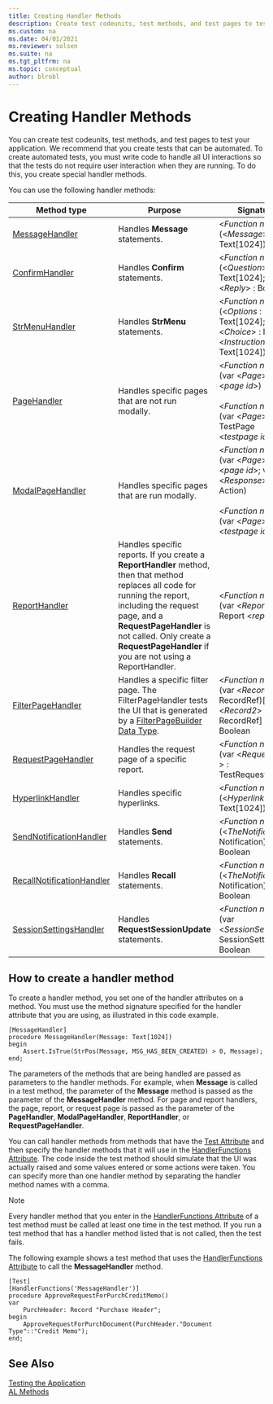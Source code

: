 ```yaml
---
title: Creating Handler Methods
description: Create test codeunits, test methods, and test pages to test your application. To automate tests, create special handler methods for UI interactions. 
ms.custom: na
ms.date: 04/01/2021
ms.reviewer: solsen
ms.suite: na
ms.tgt_pltfrm: na
ms.topic: conceptual
author: blrobl
---
```


# Creating Handler Methods

You can create test codeunits, test methods, and test pages to test your application. We recommend that you create tests that can be automated. To create automated tests, you must write code to handle all UI interactions so that the tests do not require user interaction when they are running. To do this, you create special handler methods. 
  
You can use the following handler methods:

|Method type|Purpose|Signature|  
|-----------|-------|---------|
|[MessageHandler](attributes/devenv-messagehandler-attribute.md)|Handles **Message** statements.|\<*Function name*>\(\<*Message*> : Text\[1024\]\)<img width=210/>|  
|[ConfirmHandler](attributes/devenv-confirmhandler-attribute.md)| Handles **Confirm** statements.|\<*Function name*>\(\<*Question*> : Text\[1024\]; var \<*Reply*> : Boolean\)|
|[StrMenuHandler](attributes/devenv-StrMenuHandler-attribute.md)| Handles **StrMenu** statements.|\<*Function name*>\(\<*Options* : Text\[1024\]; var \<*Choice*> : Integer; \<*Instruction*> : Text\[1024\]\)|
|[PageHandler](attributes/devenv-PageHandler-attribute.md)| Handles specific pages that are not run modally.|\<*Function name*>\(var \<*Page*> : Page \<*page id*>\)<br /><br /> \<*Function name*>\(var \<*Page*> : TestPage \<*testpage id*>\)|
|[ModalPageHandler](attributes/devenv-ModalPageHandler-attribute.md)|Handles specific pages that are run modally.|\<*Function name*>\(var \<*Page*> : Page \<*page id*>; var \<*Response*> : Action\)<br /><br /> \<*Function name*>\(var \<*Page*> : Page \<*testpage id*>\)|  
|[ReportHandler](attributes/devenv-ReportHandler-attribute.md)| Handles specific reports. If you create a **ReportHandler** method, then that method replaces all code for running the report, including the request page, and a **RequestPageHandler** is not called. Only create a **RequestPageHandler** if you are not using a ReportHandler.|\<*Function name*>\(var \<*Report*> : Report \<*report id*>\)|  
|[FilterPageHandler](attributes/devenv-FilterPageHandler-attribute.md) |Handles a specific filter page. The FilterPageHandler tests the UI that is generated by a [FilterPageBuilder Data Type](methods-auto/filterpagebuilder/filterpagebuilder-data-type.md).|\<*Function name*>\(var \<*Record1*> : RecordRef\)\[, var \<*Record2*> : RecordRef\] \[, ...\]): Boolean|
|[RequestPageHandler](attributes/devenv-RequestPageHandler-attribute.md)| Handles the request page of a specific report.|\<*Function name*>\(var \<*RequestPage* > : TestRequestPage\)|  
|[HyperlinkHandler](attributes/devenv-HyperlinkHandler-attribute.md)| Handles specific hyperlinks.|\<*Function name*>\(\<*Hyperlink*> : Text\[1024\]\)|  
|[SendNotificationHandler](attributes/devenv-SendNotificationHandler-attribute.md)| Handles **Send** statements.|\<*Function name*>\(\<*TheNotification*>: Notification\): Boolean|  
|[RecallNotificationHandler](attributes/devenv-RecallNotificationHandler-attribute.md)|Handles **Recall** statements.|\<*Function name*>\(\<*TheNotification*>: Notification\): Boolean|  
|[SessionSettingsHandler](attributes/devenv-SessionSettingsHandler-attribute.md)| Handles **RequestSessionUpdate** statements.|\<*Function name*>\(var \<*SessionSettings*>: SessionSettings\): Boolean|

## How to create a handler method  

To create a handler method, you set one of the handler attributes on a method. You must use the method signature specified for the handler attribute that you are using, as illustrated in this code example.

```AL
[MessageHandler]
procedure MessageHandler(Message: Text[1024])
begin
    Assert.IsTrue(StrPos(Message, MSG_HAS_BEEN_CREATED) > 0, Message);
end;
```

The parameters of the methods that are being handled are passed as parameters to the handler methods. For example, when **Message** is called in a test method, the parameter of the **Message** method is passed as the parameter of the **MessageHandler** method. For page and report handlers, the page, report, or request page is passed as the parameter of the **PageHandler**, **ModalPageHandler**, **ReportHandler**, or **RequestPageHandler**.

You can call handler methods from methods that have the [Test Attribute](/dynamics365/business-central/dev-itpro/developer/attributes/devenv-test-attribute) and then specify the handler methods that it will use in the [HandlerFunctions Attribute](/dynamics365/business-central/dev-itpro/developer/attributes/devenv-handlerfunctions-attribute). The code inside the test method should simulate that the UI was actually raised and some values entered or some actions were taken. You can specify more than one handler method by separating the handler method names with a comma. 

> [!NOTE]
> Every handler method that you enter in the [HandlerFunctions Attribute](/dynamics365/business-central/dev-itpro/developer/attributes/devenv-handlerfunctions-attribute) of a test method must be called at least one time in the test method. If you run a test method that has a handler method listed that is not called, then the test fails.

The following example shows a test method that uses the [HandlerFunctions Attribute](/dynamics365/business-central/dev-itpro/developer/attributes/devenv-handlerfunctions-attribute) to call the **MessageHandler** method.

```AL
[Test]
[HandlerFunctions('MessageHandler')]
procedure ApproveRequestForPurchCreditMemo()
var
    PurchHeader: Record "Purchase Header";
begin
    ApproveRequestForPurchDocument(PurchHeader."Document Type"::"Credit Memo");
end;
```
 
## See Also  

[Testing the Application](devenv-testing-application.md)   
[AL Methods](methods-auto/library.md)